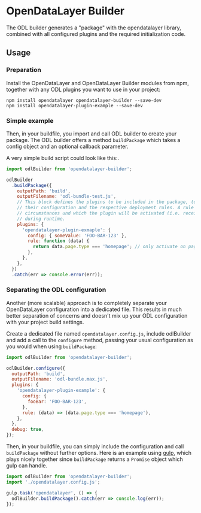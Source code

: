 # OpenDataLayer Builder
The ODL builder generates a "package" with the opendatalayer library, combined with all configured
plugins and the required initialization code.

## Usage

### Preparation
Install the OpenDataLayer and OpenDataLayer Builder modules from npm, together with any ODL plugins
you want to use in your project:

    npm install opendatalayer opendatalayer-builder --save-dev
    npm install opendatalayer-plugin-example --save-dev

### Simple example
Then, in your buildfile, you import and call ODL builder to create your package. The ODL builder offers a
method `buildPackage` which takes a config object and an optional callback parameter.

A very simple build script could look like this:.
```javascript
import odlBuilder from 'opendatalayer-builder';

odlBuilder
  .buildPackage({
    outputPath: 'build',
    outputFilename: 'odl-bundle-test.js',
    // This block defines the plugins to be included in the package, together with
    // their configuration and the respective deployment rules. A rule defines the
    // circumstances und which the plugin will be activated (i.e. receive data)
    // during runtime.
    plugins: {
      'opendatalayer-plugin-exmaple': {
        config: { someValue: 'FOO-BAR-123' },
        rule: function (data) {
          return data.page.type === 'homepage'; // only activate on pages with type "homepage"
        },
      },
    },
  })
  .catch(err => console.error(err));
```

### Separating the ODL configuration
Another (more scalable) approach is to completely separate your OpenDataLayer configuration
into a dedicated file. This results in much better separation of concerns and doesn't mix up your
ODL configuration with your project build settings.

Create a dedicated file named `opendatalayer.config.js`, include odlBuilder and add a call to
the `configure` method, passing your usual configuration as you would when using `buildPackage`:
```javascript
import odlBuilder from 'opendatalayer-builder';

odlBuilder.configure({
  outputPath: 'build',
  outputFilename: 'odl-bundle.max.js',
  plugins: {
    'opendatalayer-plugin-example': {
      config: {
        fooBar: 'FOO-BAR-123',
      },
      rule: (data) => (data.page.type === 'homepage'),
    },
  },
  debug: true,
});
```

Then, in your buildfile, you can simply include the configuration and call `buildPackage` without
further options. Here is an example using [gulp](http://www.gulpjs.com), which plays nicely together
since `buildPackage` returns a `Promise` object which gulp can handle.

```javascript
import odlBuilder from 'opendatalayer-builder';
import './opendatalayer.config.js';

gulp.task('opendatalayer', () => {
  odlBuilder.buildPackage().catch(err => console.log(err));
});
```
